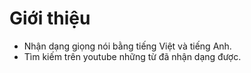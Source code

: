 # Giới thiệu

- Nhận dạng giọng nói bằng tiếng Việt và tiếng Anh.
- Tìm kiếm trên youtube những từ đã nhận dạng được.
